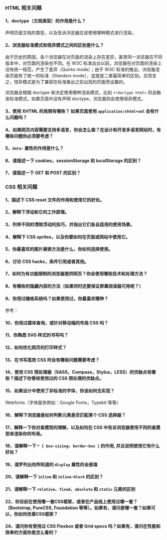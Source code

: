 
### HTML 相关问题

#### 1、doctype（文档类型）的作用是什么？

声明页面文档的类型，以及告诉浏览器应该使用哪种模式进行渲染。

#### 2、浏览器标准模式和怪异模式之间的区别是什么？

由于历史的原因，各个浏览器在对页面的渲染上存在差异，甚至同一浏览器在不同版本中，对页面的渲染也不同。在 W3C 标准出台以前，浏览器在对页面的渲染上 没有统一规范，产生了差异（Quirks mode）；由于 W3C 标准的推出，浏览器渲染页面有了统一的标准（Standars mode），这就是二者最简单的区别。总而言之，怪异模式是为了兼容在标准推出之前出现的页面而设置的。

浏览器会根据 doctype 来决定使用哪种渲染模式，比如 `<!doctype html>` 将会触发标准模式。如果页面中没有声明 doctype，浏览器则会使用怪异模式。

#### 3、使用 XHTML 的局限有哪些？ 如果页面使用 `application/xhtml+xml` 会有什么问题吗？

#### 4、如果网页内容需要支持多语言，你会怎么做？在设计和开发多语言网站时，有哪些问题你必须要考虑？

#### 5、`data-` 属性的作用是什么？

#### 6、请描述一下 cookies，sessionStorage 和 localStorage 的区别？

#### 7、请描述一下 GET 和 POST 的区别？


### CSS 相关问题

#### 1、描述下 CSS reset 文件的作用和使用它的好处。

#### 2、解释下浮动和它的工作原理。

#### 3、列举不同的清除浮动的技巧，并指出它们各自适用的使用场景。

#### 4、解释下 CSS sprites，以及你要如何在页面或网站中使用它。

#### 5、你最喜欢的图片替换方法是什么，你如何选择使用。

#### 6、讨论 CSS hacks，条件引用或者其他。

#### 7、如何为有功能限制的浏览器提供网页？你会使用哪些技术和处理方法？

#### 8、有哪些的隐藏内容的方法（如果同时还要保证屏幕阅读器可用呢？）

#### 9、你用过栅格系统吗？如果使用过，你最喜欢哪种？

参考：

#### 10、你用过媒体查询，或针对移动端的布局 CSS 吗？

#### 11、你熟悉 SVG 样式的书写吗？

#### 12、如何优化网页的打印样式？

#### 13、在书写高效 CSS 时会有哪些问题需要考虑？

#### 14、使用 CSS 预处理器（SASS，Compass，Stylus，LESS）的优缺点有哪些？描述下你曾经使用过的 CSS 预处理的优缺点。

#### 15、如果设计中使用了非标准的字体，你该如何去实现？

Webfonts（字体服务例如：Google Fonts，Typekit 等等）

#### 16、解释下浏览器是如何判断元素是否匹配某个 CSS 选择器？

#### 17、解释一下你对盒模型的理解，以及如何在 CSS 中告诉浏览器使用不同的盒模型来渲染你的布局。

#### 18、请解释一下 `* { box-sizing: border-box }` 的作用, 并且说明使用它有什么好处？

#### 19、请罗列出你所知道的 `display` 属性的全部值

#### 20、请解释一下 `inline` 和 `inline-block` 的区别？

#### 21、请解释一下 `relative`、`fixed`、`absolute` 和 `static` 元素的区别

#### 22、你目前在使用哪一套CSS框架，或者在产品线上使用过哪一套？（Bootstrap, PureCSS, Foundation 等等）。如果有，请问是哪一套？如果可以，你如何改善CSS框架？

#### 24、请问你有使用过 CSS Flexbox 或者 Grid specs 吗？如果有，请问在性能和效率的方面你是怎么看的？